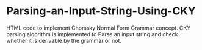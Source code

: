 # Parsing-an-Input-String-Using-CKY
HTML code to implement Chomsky Normal Form Grammar concept. 
CKY parsing algorithm is implemented to Parse an input string and check whether it is derivable by the grammar or not. 
